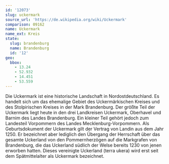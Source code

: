 ```yaml
---
id: '12073'
slug: uckermark
source_url: 'https://de.wikipedia.org/wiki/Uckermark'
comparison: 09162
name: Uckermark
name_ext: Kreis
state:
  slug: brandenburg
  name: Brandenburg
  id: '12'
geo:
  bbox:
    - 13.24
    - 52.932
    - 14.451
    - 53.559
---
```


Die Uckermark ist eine historische Landschaft in Nordostdeutschland. Es handelt sich um das ehemalige Gebiet des Uckermärkischen Kreises und des Stolpirischen Kreises in der Mark Brandenburg. Der größte Teil der Uckermark liegt heute in den drei Landkreisen Uckermark, Oberhavel und Barnim des Landes Brandenburg. Ein kleiner Teil gehört jedoch zum Landesteil Vorpommern des Landes Mecklenburg-Vorpommern. Als Geburtsdokument der Uckermark gilt der Vertrag von Landin aus dem Jahr 1250. Er bezeichnet aber lediglich den Übergang der Herrschaft über das gesamte Uckerland von den Pommernherzögen auf die Markgrafen von Brandenburg, die das Uckerland südlich der Welse bereits 1230 von jenen erworben hatten. Dieses vereinigte Uckerland (terra ukera) wird erst seit dem Spätmittelalter als Uckermark bezeichnet.
